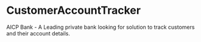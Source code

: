 # CustomerAccountTracker
AICP Bank - A Leading private bank looking for solution to track customers and their account details.

